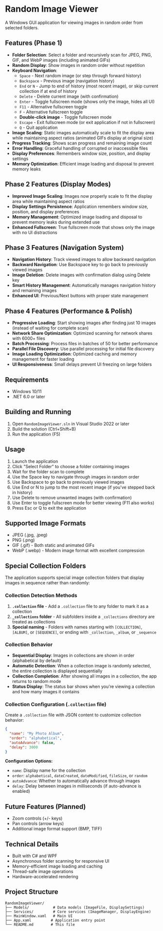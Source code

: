 # Random Image Viewer

A Windows GUI application for viewing images in random order from selected folders.

## Features (Phase 1)

- **Folder Selection**: Select a folder and recursively scan for JPEG, PNG, GIF, and WebP images (including animated GIFs)
- **Random Display**: Show images in random order without repetition
- **Keyboard Navigation**: 
  - `Space` - Next random image (or step through forward history)
  - `Backspace` - Previous image (navigation history)
  - `End` or `N` - Jump to end of history (most recent image), or skip current collection if at end of history
  - `Delete` - Delete current image (with confirmation)
  - `Enter` - Toggle fullscreen mode (shows only the image, hides all UI)
  - `F11` - Alternative fullscreen toggle
  - `F` - Alternative fullscreen toggle
  - **Double-click image** - Toggle fullscreen mode
  - `Escape` - Exit fullscreen mode (or exit application if not in fullscreen)
  - `Q` - Quit application
- **Image Scaling**: Static images automatically scale to fit the display area while maintaining aspect ratios (animated GIFs display at original size)
- **Progress Tracking**: Shows scan progress and remaining image count
- **Error Handling**: Graceful handling of corrupted or inaccessible files
- **Display Preferences**: Remembers window size, position, and display settings
- **Memory Optimization**: Efficient image loading and disposal to prevent memory leaks

## Phase 2 Features (Display Modes)

- **Improved Image Scaling**: Images now properly scale to fit the display area while maintaining aspect ratios
- **Display Settings Persistence**: Application remembers window size, position, and display preferences
- **Memory Management**: Optimized image loading and disposal to prevent memory leaks during extended use
- **Enhanced Fullscreen**: True fullscreen mode that shows only the image with no UI distractions

## Phase 3 Features (Navigation System)

- **Navigation History**: Track viewed images to allow backward navigation
- **Backward Navigation**: Use Backspace key to go back to previously viewed images
- **Image Deletion**: Delete images with confirmation dialog using Delete key
- **Smart History Management**: Automatically manages navigation history and remaining images
- **Enhanced UI**: Previous/Next buttons with proper state management

## Phase 4 Features (Performance & Polish)

- **Progressive Loading**: Start showing images after finding just 10 images (instead of waiting for complete scan)
- **Network Share Optimization**: Optimized scanning for network shares with 6000+ files
- **Batch Processing**: Process files in batches of 50 for better performance
- **Parallel File Discovery**: Use parallel processing for initial file discovery
- **Image Loading Optimization**: Optimized caching and memory management for faster loading
- **UI Responsiveness**: Small delays prevent UI freezing on large folders

## Requirements

- Windows 10/11
- .NET 6.0 or later

## Building and Running

1. Open `RandomImageViewer.sln` in Visual Studio 2022 or later
2. Build the solution (Ctrl+Shift+B)
3. Run the application (F5)

## Usage

1. Launch the application
2. Click "Select Folder" to choose a folder containing images
3. Wait for the folder scan to complete
4. Use the Space key to navigate through images in random order
5. Use Backspace to go back to previously viewed images
6. Use End or N to jump to the most recent image (if you've stepped back in history)
7. Use Delete to remove unwanted images (with confirmation)
8. Use Enter to toggle fullscreen mode for better viewing (F11 also works)
9. Press Esc or Q to exit the application

## Supported Image Formats

- JPEG (.jpg, .jpeg)
- PNG (.png)
- GIF (.gif) - Both static and animated GIFs
- WebP (.webp) - Modern image format with excellent compression

## Special Collection Folders

The application supports special image collection folders that display images in sequence rather than randomly:

### Collection Detection Methods

1. **`.collection` file** - Add a `.collection` file to any folder to mark it as a collection
2. **`_collections` folder** - All subfolders inside a `_collections` directory are treated as collections
3. **Special naming** - Folders with names starting with `[COLLECTION]`, `[ALBUM]`, or `[SEQUENCE]`, or ending with `_collection`, `_album`, or `_sequence`

### Collection Behavior

- **Sequential Display**: Images in collections are shown in order (alphabetical by default)
- **Automatic Detection**: When a collection image is randomly selected, the entire collection is displayed sequentially
- **Collection Completion**: After showing all images in a collection, the app returns to random mode
- **Status Display**: The status bar shows when you're viewing a collection and how many images it contains

### Collection Configuration (`.collection` file)

Create a `.collection` file with JSON content to customize collection behavior:

```json
{
  "name": "My Photo Album",
  "order": "alphabetical",
  "autoAdvance": false,
  "delay": 3000
}
```

**Configuration Options:**
- `name`: Display name for the collection
- `order`: `alphabetical`, `dateCreated`, `dateModified`, `fileSize`, or `random`
- `autoAdvance`: Whether to automatically advance through images
- `delay`: Delay between images in milliseconds (if auto-advance is enabled)

## Future Features (Planned)

- Zoom controls (+/- keys)
- Pan controls (arrow keys)
- Additional image format support (BMP, TIFF)

## Technical Details

- Built with C# and WPF
- Asynchronous folder scanning for responsive UI
- Memory-efficient image loading and caching
- Thread-safe image operations
- Hardware-accelerated rendering

## Project Structure

```
RandomImageViewer/
├── Models/           # Data models (ImageFile, DisplaySettings)
├── Services/         # Core services (ImageManager, DisplayEngine)
├── MainWindow.xaml   # Main UI
├── App.xaml         # Application entry point
└── README.md        # This file
```
